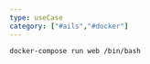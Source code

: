 ```yaml
---
type: useCase
category: ["#ails","#docker"]
---
```




```ad-example
docker-compose run web /bin/bash
```
